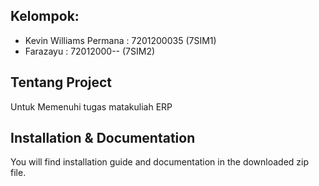 ## Kelompok:

- Kevin Williams Permana    : 7201200035 (7SIM1)
- Farazayu                  : 72012000-- (7SIM2)

## Tentang Project

Untuk Memenuhi tugas matakuliah ERP

## Installation & Documentation
You will find installation guide and documentation in the downloaded zip file.

<!-- 
## License

The Ultimate POS software is licensed under the [Codecanyon license](https://codecanyon.net/licenses/standard). -->

<!-- expose web using ngrok :  ngrok http --domain free-arguably-possum.ngrok-free.app https://127.0.0.1:8443-->
